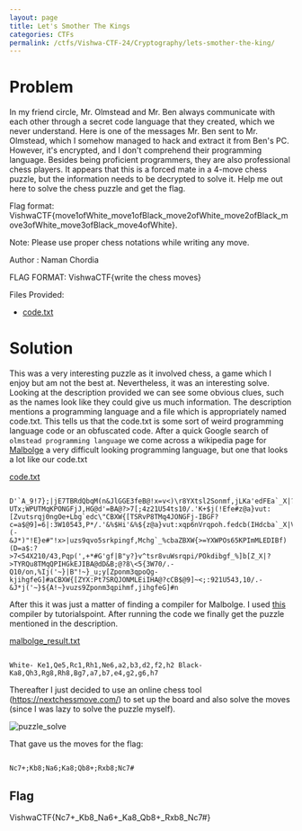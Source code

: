 ```yaml
---
layout: page
title: Let's Smother The Kings
categories: CTFs
permalink: /ctfs/Vishwa-CTF-24/Cryptography/lets-smother-the-king/
---
```


# Problem

In my friend circle, Mr. Olmstead and Mr. Ben always communicate with each other through a secret code language that they created, which we never understand. Here is one of the messages Mr. Ben sent to Mr. Olmstead, which I somehow managed to hack and extract it from Ben's PC. However, it's encrypted, and I don't comprehend their programming language. Besides being proficient programmers, they are also professional chess players. It appears that this is a forced mate in a 4-move chess puzzle, but the information needs to be decrypted to solve it. Help me out here to solve the chess puzzle and get the flag.

Flag format: VishwaCTF{move1ofWhite_move1ofBlack_move2ofWhite_move2ofBlack_move3ofWhite_move3ofBlack_move4ofWhite}.

Note: Please use proper chess notations while writing any move.

Author : Naman Chordia

FLAG FORMAT:
VishwaCTF{write the chess moves}

Files Provided:
- [code.txt](https://github.com/Firerey12/VishwaCTF_2024_Write_Ups/blob/f327b50e93a9f35d43e6578fb8061d0514f04d25/Cryptography/Lets%20smother%20the%20King!/Files/code.txt)

# Solution
This was a very interesting puzzle as it involved chess, a game which I enjoy but am not the best at. Nevertheless, it was an interesting solve. Looking at the description provided we can see some obvious clues, such as the names look like they could give us much information.
The description mentions a programming language and a file which is appropriately named code.txt. This tells us that the code.txt is some sort of weird programming language code or an obfuscated code. After a quick Google search of `olmstead programming language` we come across a wikipedia page for [Malbolge](https://en.wikipedia.org/wiki/Malbolge) a very 
difficult looking programming language, but one that looks a lot like our code.txt

[code.txt](https://github.com/Firerey12/VishwaCTF_2024_Write_Ups/blob/f327b50e93a9f35d43e6578fb8061d0514f04d25/Cryptography/Lets%20smother%20the%20King!/Files/code.txt)
```

D'`A_9!7};|jE7TBRdQbqM(n&JlGGE3feB@!x=v<)\r8YXtsl2Sonmf,jLKa'edFEa`_X|?UTx;WPUTMqKPONGFjJ,HG@d'=BA@?>7[;4z21U54ts10/.'K+$j(!Efe#z@a}vut:[Zvutsrqj0ngOe+Lbg`edc\"CBXW{[TSRvP8TMq4JONGFj-IBGF?c=a$@9]=6|:3W10543,P*/.'&%$Hi'&%${z@a}vut:xqp6nVrqpoh.fedcb(IHdcba`_X|V[ZYXWPOsMLKJINGkKJI+G@dDCBA#"8=6Z4z21U5ut,P0)(-&J*)"!E}e#"!x>|uzs9qvo5srkpingf,Mchg`_%cbaZBXW{>=YXWPOs65KPImMLEDIBf)(D=a$:?>7<54X210/43,Pqp(',+*#G'gf|B"y?}v^tsr8vuWsrqpi/POkdibgf_%]b[Z_X|?>TYRQu8TMqQPIHGkEJIBA@dD&B;@?8\<5{3W70/.-Q10/on,%Ij('~}|B"!~}_u;y[Zponm3qpoQg-kjihgfeG]#aCBXW{[ZYX:Pt7SRQJONMLEiIHA@?cCB$@9]~<;:921U543,10/.-&J*j('~}${A!~}vuzs9Zponm3qpihmf,jihgfeG]#n

```

After this it was just a matter of finding a compiler for Malbolge. I used [this](https://www.tutorialspoint.com/execute_malbolge_online.php) compiler by tutorialspoint. After running the code we finally get the puzzle mentioned in the description.

[malbolge_result.txt](https://github.com/Firerey12/VishwaCTF_2024_Write_Ups/blob/f327b50e93a9f35d43e6578fb8061d0514f04d25/Cryptography/Lets%20smother%20the%20King!/Solution/malbolge_result.txt)
```

White- Ke1,Qe5,Rc1,Rh1,Ne6,a2,b3,d2,f2,h2 Black- Ka8,Qh3,Rg8,Rh8,Bg7,a7,b7,e4,g2,g6,h7

```

Thereafter I just decided to use an online chess tool (https://nextchessmove.com/) to set up the board and also solve the moves (since I was lazy to solve the puzzle myself).

![puzzle_solve](https://github.com/user-attachments/assets/2dd31e23-6f1d-4c5e-bd0d-27f5d69a4e78)


That gave us the moves for the flag:

```

Nc7+;Kb8;Na6;Ka8;Qb8+;Rxb8;Nc7#

```

## Flag

VishwaCTF{Nc7+_Kb8_Na6+_Ka8_Qb8+_Rxb8_Nc7#}
